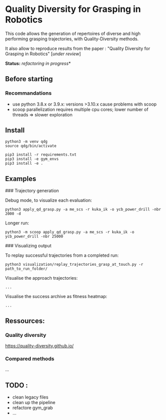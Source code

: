 # Quality Diversity for Grasping in Robotics


This code allows the generation of repertoires of diverse and high performing grasping trajectories, with Quality-Diversity methods.

It also allow to reproduce results from the paper : "Quality Diversity for Grasping in Robotics" [*under review*]

**Status:** *refactoring in progress**

## Before starting

### Recommandations

* use python 3.8.x or 3.9.x: versions >3.10.x cause problems with scoop
* scoop parallelization requires multiple cpu cores; lower number of threads => slower exploration

## Install

```
python3 -m venv qdg
source qdg/bin/activate
```
```
pip3 install -r requirements.txt
pip3 install -e gym_envs
pip3 install -e .
```

## Examples

### Trajectory generation

Debug mode, to visualize each evaluation: 
```
python3 apply_qd_grasp.py -a me_scs -r kuka_ik -o ycb_power_drill -nbr 2000 -d
```

Longer run:
```
python3 -m scoop apply_qd_grasp.py -a me_scs -r kuka_ik -o ycb_power_drill -nbr 25000
```


### Visualizing output

To replay successful trajectories from a completed run:
```
python3 visualization/replay_trajectories_grasp_at_touch.py -r path_to_run_folder/
```
Visualise the approach trajectories:
```
...
```
Visualise the success archive as fitness heatmap:
```
...
```


## Ressources: 

### Quality diversity
https://quality-diversity.github.io/

### Compared methods
...

## TODO :
* clean legacy files
* clean up the pipeline
* refactore gym_grab
* ...






